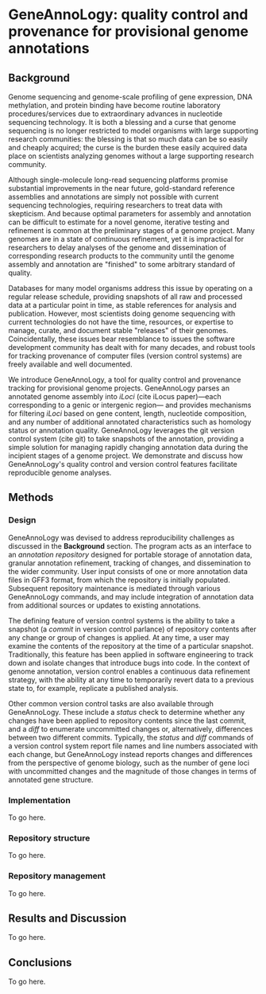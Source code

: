 # GeneAnnoLogy: quality control and provenance for provisional genome annotations

## Background

Genome sequencing and genome-scale profiling of gene expression, DNA methylation, and protein binding have become routine laboratory procedures/services due to extraordinary advances in nucleotide sequencing technology.
It is both a blessing and a curse that genome sequencing is no longer restricted to model organisms with large supporting research communities:
the blessing is that so much data can be so easily and cheaply acquired;
the curse is the burden these easily acquired data place on scientists analyzing genomes without a large supporting research community.

Although single-molecule long-read sequencing platforms promise substantial improvements in the near future, gold-standard reference assemblies and annotations are simply not possible with current sequencing technologies, requiring researchers to treat data with skepticism.
And because optimal parameters for assembly and annotation can be difficult to estimate for a novel genome, iterative testing and refinement is common at the preliminary stages of a genome project.
Many genomes are in a state of continuous refinement, yet it is impractical for researchers to delay analyses of the genome and dissemination of corresponding research products to the community until the genome assembly and annotation are "finished" to some arbitrary standard of quality.

Databases for many model organisms address this issue by operating on a regular release schedule, providing snapshots of all raw and processed data at a particular point in time, as stable references for analysis and publication.
However, most scientists doing genome sequencing with current technologies do not have the time, resources, or expertise to manage, curate, and document stable "releases" of their genomes.
Coincidentally, these issues bear resemblance to issues the software development community has dealt with for many decades, and robust tools for tracking provenance of computer files (version control systems) are freely available and well documented.

We introduce GeneAnnoLogy, a tool for quality control and provenance tracking for provisional genome projects.
GeneAnnoLogy parses an annotated genome assembly into *iLoci* (cite iLocus paper)—each corresponding to a genic or intergenic region— and provides mechanisms for filtering *iLoci* based on gene content, length, nucleotide composition, and any number of additional annotated characteristics such as homology status or annotation quality.
GeneAnnoLogy leverages the git version control system (cite git) to take snapshots of the annotation, providing a simple solution for managing rapidly changing annotation data during the incipient stages of a genome project.
We demonstrate and discuss how GeneAnnoLogy's quality control and version control features facilitate reproducible genome analyses.

## Methods

### Design

GeneAnnoLogy was devised to address reproducibility challenges as discussed in the **Background** section.
The program acts as an interface to an *annotation repository* designed for portable storage of annotation data, granular annotation refinement, tracking of changes, and dissemination to the wider community.
User input consists of one or more annotation data files in GFF3 format, from which the repository is initially populated.
Subsequent repository maintenance is mediated through various GeneAnnoLogy commands, and may include integration of annotation data from additional sources or updates to existing annotations.

The defining feature of version control systems is the ability to take a snapshot (a *commit* in version control parlance) of repository contents after any change or group of changes is applied.
At any time, a user may examine the contents of the repository at the time of a particular snapshot.
Traditionally, this feature has been applied in software engineering to track down and isolate changes that introduce bugs into code.
In the context of genome annotation, version control enables a continuous data refinement strategy, with the ability at any time to temporarily revert data to a previous state to, for example, replicate a published analysis.

Other common version control tasks are also available through GeneAnnoLogy.
These include a *status* check to determine whether any changes have been applied to repository contents since the last commit, and a *diff* to enumerate uncommitted changes or, alternatively, differences between two different commits.
Typically, the *status* and *diff* commands of a version control system report file names and line numbers associated with each change, but GeneAnnoLogy instead reports changes and differences from the perspective of genome biology, such as the number of gene loci with uncommitted changes and the magnitude of those changes in terms of annotated gene structure.

### Implementation

To go here.

### Repository structure

To go here.

### Repository management

To go here.

## Results and Discussion

To go here.

## Conclusions

To go here.
